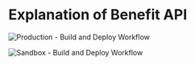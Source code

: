 # Explanation of Benefit API 

![Production - Build and Deploy Workflow](https://github.com/mulesoft-fhir/fhir-r4-explanationofbenefit-api/workflows/Production%20-%20Build%20and%20Deploy/badge.svg)

![Sandbox - Build and Deploy Workflow](https://github.com/mulesoft-fhir/fhir-r4-explanationofbenefit-api/workflows/Sandbox%20-%20Build%20and%20Deploy/badge.svg)
